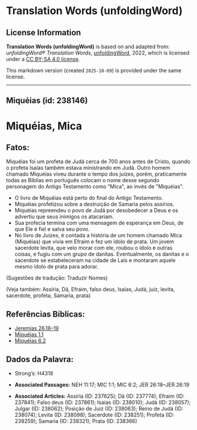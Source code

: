 # Translation Words (unfoldingWord)

## License Information

**Translation Words (unfoldingWord)** is based on and adapted from: _unfoldingWord® Translation Words_, [unfoldingWord](https://unfoldingword.org/utw), 2022, which is licensed under a [CC BY-SA 4.0 license](https://creativecommons.org/licenses/by-sa/4.0/legalcode.en).

This markdown version (created `2025-10-09`) is provided under the same license.



--------------------------------

## Miquéias (id: 238146)

Miquéias, Mica
==============

Fatos:
------

Miquéias foi um profeta de Judá cerca de 700 anos antes de Cristo, quando o profeta Isaías também estava ministrando em Judá. Outro homem chamado Miquéias viveu durante o tempo dos juízes, porém, praticamente todas as Bíblias em português colocam o nome desse segundo personagem do Antigo Testamento como "Mica", ao invés de "Miquéias".

* O livro de Miquéias está perto do final do Antigo Testamento.
* Miquéias profetizou sobre a destruição de Samaria pelos assírios.
* Miquéias repreendeu o povo de Judá por desobedecer a Deus e os advertiu que seus inimigos os atacariam.
* Sua profecia termina com uma mensagem de esperança em Deus, de que Ele é fiel e salva seu povo.
* No livro de Juízes, é contada a história de um homem chamado Mica (Miquéias) que vivia em Efraim e fez um ídolo de prata. Um jovem sacerdote levita, que veio morar com ele, roubou o ídolo e outras coisas, e fugiu com um grupo de danitas. Eventualmente, os danitas e o sacerdote se estabeleceram na cidade de Laís e montaram aquele mesmo ídolo de prata para adorar.

(Sugestões de tradução: Traduzir Nomes)

(Veja também: Assíria, Dã, Efraim, falso deus, Isaías, Judá, juiz, levita, sacerdote, profeta, Samaria, prata)

Referências Bíblicas:
---------------------

* [Jeremias 26\.18–19](https://ref.ly/Jer26:18-Jer26:19)
* [Miquéias 1\.1](https://ref.ly/Mic1:1)
* [Miquéias 6\.2](https://ref.ly/Mic6:2)

Dados da Palavra:
-----------------

* Strong’s: H4318

* **Associated Passages:** NEH 11:17; MIC 1:1; MIC 6:2; JER 26:18–JER 26:19
* **Associated Articles:** Assíria (ID: 237625); Dã (ID: 237774); Efraim (ID: 237841); Falso deus (ID: 237861); Isaías (ID: 238010); Judá (ID: 238057); Julgar (ID: 238062); Posição de Juiz (ID: 238063); Reino de Judá (ID: 238074); Levita (ID: 238098); Sacerdote (ID: 238251); Profeta (ID: 238259); Samaria (ID: 238321); Prata (ID: 238366)

